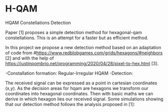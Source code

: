 # H-QAM
HQAM Constellations Detection 

Paper [1] proposes a simple detection method for hexagonal-qam constellations. This is an attempt for a faster but as efficient method.

In this project we propose a new detection method based on an adaptation of code from #https://www.redblobgames.com/grids/hexagons/#neighbors   [2]
and with the help of https://justinpombrio.net/programming/2020/04/28/pixel-to-hex.html    [3]. 

-Constallation formation: Regular-Irregular HQAM
-Detection: 

The received signal can be expressed as a point in cartesian coordinates (x,y). As the decision areas for hqam are hexagons we transform our coordinates into hexagonal coordinates. Then with basic maths we can derive in which hexagon lies our received signal. Some simulations showing that our detection method follows the analysis proposed in [1]:

